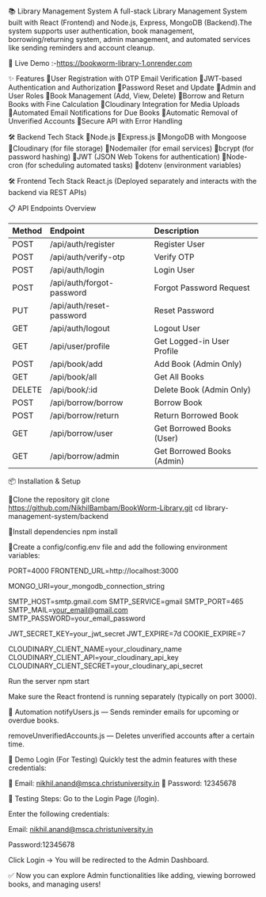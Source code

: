 📚 Library Management System
A full-stack Library Management System built with React (Frontend) and Node.js, Express, MongoDB (Backend).The system supports user authentication, book management, borrowing/returning system, admin management, and automated services like sending reminders and account cleanup.

🚀 Live Demo :-https://bookworm-library-1.onrender.com

✨ Features
🔹User Registration with OTP Email Verification
🔹JWT-based Authentication and Authorization
🔹Password Reset and Update
🔹Admin and User Roles
🔹Book Management (Add, View, Delete)
🔹Borrow and Return Books with Fine Calculation
🔹Cloudinary Integration for Media Uploads
🔹Automated Email Notifications for Due Books
🔹Automatic Removal of Unverified Accounts
🔹Secure API with Error Handling

🛠 Backend Tech Stack
🔹Node.js
🔹Express.js
🔹MongoDB with Mongoose
🔹Cloudinary (for file storage)
🔹Nodemailer (for email services)
🔹bcrypt (for password hashing)
🔹JWT (JSON Web Tokens for authentication)
🔹Node-cron (for scheduling automated tasks)
🔹dotenv (environment variables)

🛠 Frontend Tech Stack
React.js
(Deployed separately and interacts with the backend via REST APIs)

📋 API Endpoints Overview


| Method | Endpoint                | Description                  |
| :----- | :---------------------- | :--------------------------- |
| POST   | /api/auth/register       | Register User                |
| POST   | /api/auth/verify-otp      | Verify OTP                   |
| POST   | /api/auth/login           | Login User                   |
| POST   | /api/auth/forgot-password | Forgot Password Request      |
| PUT    | /api/auth/reset-password  | Reset Password               |
| GET    | /api/auth/logout          | Logout User                  |
| GET    | /api/user/profile         | Get Logged-in User Profile   |
| POST   | /api/book/add             | Add Book (Admin Only)        |
| GET    | /api/book/all             | Get All Books                |
| DELETE | /api/book/:id             | Delete Book (Admin Only)     |
| POST   | /api/borrow/borrow        | Borrow Book                  |
| POST   | /api/borrow/return        | Return Borrowed Book         |
| GET    | /api/borrow/user          | Get Borrowed Books (User)    |
| GET    | /api/borrow/admin         | Get Borrowed Books (Admin)   |

📦 Installation & Setup

🔴Clone the repository
git clone https://github.com/NikhilBambam/BookWorm-Library.git
cd library-management-system/backend

🔴Install dependencies
npm install


🔴Create a config/config.env file and add the following environment variables:

PORT=4000
FRONTEND_URL=http://localhost:3000

MONGO_URI=your_mongodb_connection_string

SMTP_HOST=smtp.gmail.com
SMTP_SERVICE=gmail
SMTP_PORT=465
SMTP_MAIL=your_email@gmail.com
SMTP_PASSWORD=your_email_password

JWT_SECRET_KEY=your_jwt_secret
JWT_EXPIRE=7d
COOKIE_EXPIRE=7

CLOUDINARY_CLIENT_NAME=your_cloudinary_name
CLOUDINARY_CLIENT_API=your_cloudinary_api_key
CLOUDINARY_CLIENT_SECRET=your_cloudinary_api_secret

Run the server
npm start

Make sure the React frontend is running separately (typically on port 3000).

📢 Automation
notifyUsers.js — Sends reminder emails for upcoming or overdue books.

removeUnverifiedAccounts.js — Deletes unverified accounts after a certain time.

🚀 Demo Login (For Testing)
Quickly test the admin features with these credentials:

🔹 Email: nikhil.anand@msca.christuniversity.in
🔹 Password: 12345678

🔴 Testing Steps:
Go to the Login Page (/login).

Enter the following credentials:

Email: nikhil.anand@msca.christuniversity.in

Password:12345678

Click Login → You will be redirected to the Admin Dashboard.

✅ Now you can explore Admin functionalities like adding, viewing borrowed books, and managing users!
